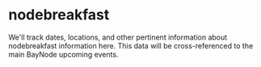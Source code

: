 nodebreakfast
=============

We'll track dates, locations, and other pertinent information about nodebreakfast information here.  This data will be cross-referenced to the main BayNode upcoming events.
